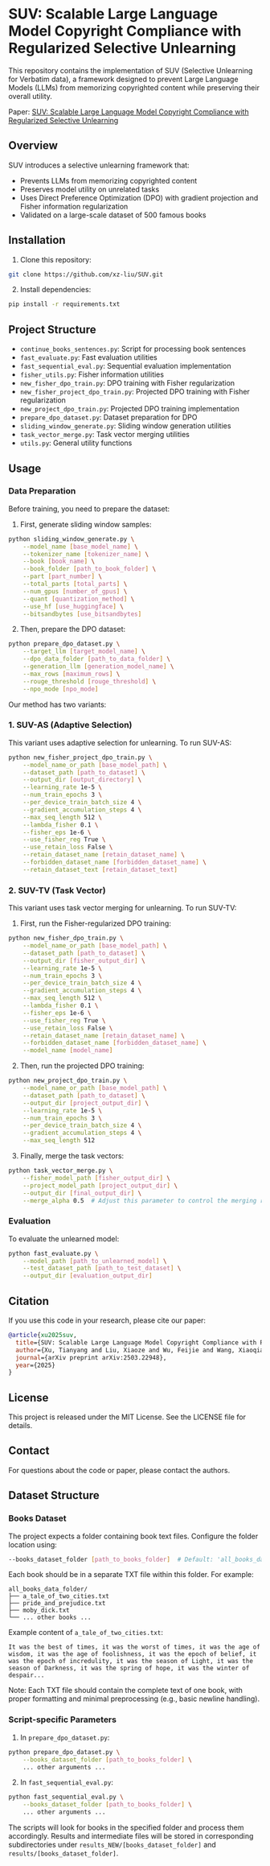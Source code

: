 # SUV: Scalable Large Language Model Copyright Compliance with Regularized Selective Unlearning

This repository contains the implementation of SUV (Selective Unlearning for Verbatim data), a framework designed to prevent Large Language Models (LLMs) from memorizing copyrighted content while preserving their overall utility.

Paper: [SUV: Scalable Large Language Model Copyright Compliance with Regularized Selective Unlearning](https://arxiv.org/abs/2503.22948)

## Overview

SUV introduces a selective unlearning framework that:
- Prevents LLMs from memorizing copyrighted content
- Preserves model utility on unrelated tasks
- Uses Direct Preference Optimization (DPO) with gradient projection and Fisher information regularization
- Validated on a large-scale dataset of 500 famous books

## Installation

1. Clone this repository:
```bash
git clone https://github.com/xz-liu/SUV.git
```

2. Install dependencies:
```bash
pip install -r requirements.txt
```

## Project Structure

- `continue_books_sentences.py`: Script for processing book sentences
- `fast_evaluate.py`: Fast evaluation utilities
- `fast_sequential_eval.py`: Sequential evaluation implementation
- `fisher_utils.py`: Fisher information utilities
- `new_fisher_dpo_train.py`: DPO training with Fisher regularization
- `new_fisher_project_dpo_train.py`: Projected DPO training with Fisher regularization
- `new_project_dpo_train.py`: Projected DPO training implementation
- `prepare_dpo_dataset.py`: Dataset preparation for DPO
- `sliding_window_generate.py`: Sliding window generation utilities
- `task_vector_merge.py`: Task vector merging utilities
- `utils.py`: General utility functions

## Usage

### Data Preparation

Before training, you need to prepare the dataset:

1. First, generate sliding window samples:
```bash
python sliding_window_generate.py \
    --model_name [base_model_name] \
    --tokenizer_name [tokenizer_name] \
    --book [book_name] \
    --book_folder [path_to_book_folder] \
    --part [part_number] \
    --total_parts [total_parts] \
    --num_gpus [number_of_gpus] \
    --quant [quantization_method] \
    --use_hf [use_huggingface] \
    --bitsandbytes [use_bitsandbytes]
```

2. Then, prepare the DPO dataset:
```bash
python prepare_dpo_dataset.py \
    --target_llm [target_model_name] \
    --dpo_data_folder [path_to_data_folder] \
    --generation_llm [generation_model_name] \
    --max_rows [maximum_rows] \
    --rouge_threshold [rouge_threshold] \
    --npo_mode [npo_mode]
```

Our method has two variants:

### 1. SUV-AS (Adaptive Selection)
This variant uses adaptive selection for unlearning. To run SUV-AS:

```bash
python new_fisher_project_dpo_train.py \
    --model_name_or_path [base_model_path] \
    --dataset_path [path_to_dataset] \
    --output_dir [output_directory] \
    --learning_rate 1e-5 \
    --num_train_epochs 3 \
    --per_device_train_batch_size 4 \
    --gradient_accumulation_steps 4 \
    --max_seq_length 512 \
    --lambda_fisher 0.1 \
    --fisher_eps 1e-6 \
    --use_fisher_reg True \
    --use_retain_loss False \
    --retain_dataset_name [retain_dataset_name] \
    --forbidden_dataset_name [forbidden_dataset_name] \
    --retain_dataset_text [retain_dataset_text]
```

### 2. SUV-TV (Task Vector)
This variant uses task vector merging for unlearning. To run SUV-TV:

1. First, run the Fisher-regularized DPO training:
```bash
python new_fisher_dpo_train.py \
    --model_name_or_path [base_model_path] \
    --dataset_path [path_to_dataset] \
    --output_dir [fisher_output_dir] \
    --learning_rate 1e-5 \
    --num_train_epochs 3 \
    --per_device_train_batch_size 4 \
    --gradient_accumulation_steps 4 \
    --max_seq_length 512 \
    --lambda_fisher 0.1 \
    --fisher_eps 1e-6 \
    --use_fisher_reg True \
    --use_retain_loss False \
    --retain_dataset_name [retain_dataset_name] \
    --forbidden_dataset_name [forbidden_dataset_name] \
    --model_name [model_name]
```

2. Then, run the projected DPO training:
```bash
python new_project_dpo_train.py \
    --model_name_or_path [base_model_path] \
    --dataset_path [path_to_dataset] \
    --output_dir [project_output_dir] \
    --learning_rate 1e-5 \
    --num_train_epochs 3 \
    --per_device_train_batch_size 4 \
    --gradient_accumulation_steps 4 \
    --max_seq_length 512
```

3. Finally, merge the task vectors:
```bash
python task_vector_merge.py \
    --fisher_model_path [fisher_output_dir] \
    --project_model_path [project_output_dir] \
    --output_dir [final_output_dir] \
    --merge_alpha 0.5  # Adjust this parameter to control the merging ratio
```

### Evaluation
To evaluate the unlearned model:
```bash
python fast_evaluate.py \
    --model_path [path_to_unlearned_model] \
    --test_dataset_path [path_to_test_dataset] \
    --output_dir [evaluation_output_dir]
```

## Citation

If you use this code in your research, please cite our paper:

```bibtex
@article{xu2025suv,
  title={SUV: Scalable Large Language Model Copyright Compliance with Regularized Selective Unlearning},
  author={Xu, Tianyang and Liu, Xiaoze and Wu, Feijie and Wang, Xiaoqian and Gao, Jing},
  journal={arXiv preprint arXiv:2503.22948},
  year={2025}
}
```

## License

This project is released under the MIT License. See the LICENSE file for details.

## Contact

For questions about the code or paper, please contact the authors.

## Dataset Structure

### Books Dataset
The project expects a folder containing book text files. Configure the folder location using:

```bash
--books_dataset_folder [path_to_books_folder]  # Default: 'all_books_data_folder'
```

Each book should be in a separate TXT file within this folder. For example:

```
all_books_data_folder/
├── a_tale_of_two_cities.txt
├── pride_and_prejudice.txt
├── moby_dick.txt
└── ... other books ...
```

Example content of `a_tale_of_two_cities.txt`:
```text
It was the best of times, it was the worst of times, it was the age of wisdom, it was the age of foolishness, it was the epoch of belief, it was the epoch of incredulity, it was the season of Light, it was the season of Darkness, it was the spring of hope, it was the winter of despair...
```

Note: Each TXT file should contain the complete text of one book, with proper formatting and minimal preprocessing (e.g., basic newline handling).

### Script-specific Parameters

1. In `prepare_dpo_dataset.py`:
```bash
python prepare_dpo_dataset.py \
    --books_dataset_folder [path_to_books_folder] \
    ... other arguments ...
```

2. In `fast_sequential_eval.py`:
```bash
python fast_sequential_eval.py \
    --books_dataset_folder [path_to_books_folder] \
    ... other arguments ...
```

The scripts will look for books in the specified folder and process them accordingly. Results and intermediate files will be stored in corresponding subdirectories under `results_NEW/[books_dataset_folder]` and `results/[books_dataset_folder]`.
